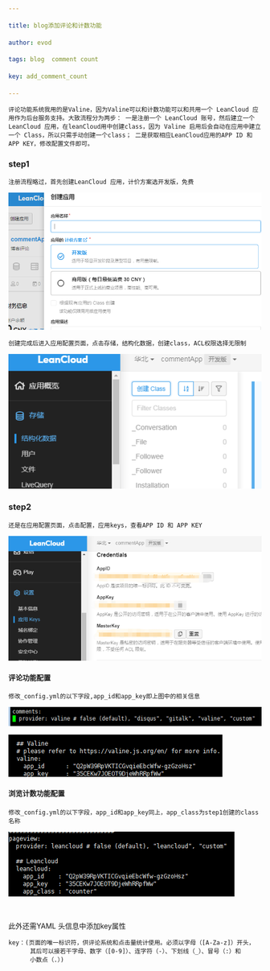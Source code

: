 ```yaml
---

title: blog添加评论和计数功能

author: evod

tags: blog  comment count

key: add_comment_count

---
```

	评论功能系统我用的是Valine，因为Valine可以和计数功能可以和共用一个 LeanCloud 应用作为后台服务支持。大致流程分为两步： 一是注册一个 LeanCloud 账号，然后建立一个 LeanCloud 应用，在leanCloud用中创建class，因为 Valine 启用后会自动在应用中建立一个 Class，所以只需手动创建一个class； 二是获取相应LeanCloud应用的APP ID 和 APP KEY，修改配置文件即可。


### step1

	注册流程略过，首先创建LeanCloud 应用，计价方案选开发版，免费

![创建应用.png](../photos/s1_1.png)

	创建完成后进入应用配置页面，点击存储，结构化数据，创建class，ACL权限选择无限制

![leadcloud创建class.png](../photos/s1_2.png)

### step2

	还是在应用配置页面，点击配置，应用keys，查看APP ID 和 APP KEY

![微信截图_20210127103928.png](../photos/s2_1.png)

#### 评论功能配置

	修改_config.yml的以下字段,app_id和app_key即上图中的相关信息

![添加评论.png](./photos/s2_2.png)

![添加评论.png](./photos/s2_3.png)

#### 浏览计数功能配置

	修改_config.yml的以下字段，app_id和app_key同上，app_class为step1创建的class名称

![添加计数.png](./photos/s2_4.png)

<br/>

此外还需YAML 头信息中添加key属性

```
key：(页面的唯一标识符，供评论系统和点击量统计使用。必须以字母（[A-Za-z]）开头，
      其后可以接若干字母、数字（[0-9]）、连字符（-）、下划线（_）、冒号（:）和
      小数点（.）)
```
